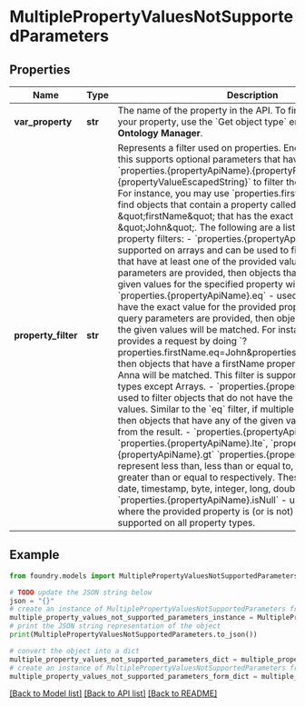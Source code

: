 # MultiplePropertyValuesNotSupportedParameters

## Properties

Name | Type | Description | Notes
------------ | ------------- | ------------- | -------------
**var_property** | **str** | The name of the property in the API. To find the API name for your property, use the \`Get object type\` endpoint or check the **Ontology Manager**.  |
**property_filter** | **str** | Represents a filter used on properties.  Endpoints that accept this supports optional parameters that have the form: \`properties.{propertyApiName}.{propertyFilter}={propertyValueEscapedString}\` to filter the returned objects. For instance, you may use \`properties.firstName.eq=John\` to find objects that contain a property called \&quot;firstName\&quot; that has the exact value of \&quot;John\&quot;.  The following are a list of supported property filters:  - \`properties.{propertyApiName}.contains\` - supported on arrays and can be used to filter array properties   that have at least one of the provided values. If multiple query parameters are provided, then objects   that have any of the given values for the specified property will be matched. - \`properties.{propertyApiName}.eq\` - used to filter objects that have the exact value for the provided   property. If multiple query parameters are provided, then objects that have any of the given values   will be matched. For instance, if the user provides a request by doing   \`?properties.firstName.eq=John&properties.firstName.eq=Anna\`, then objects that have a firstName property   of either John or Anna will be matched. This filter is supported on all property types except Arrays. - \`properties.{propertyApiName}.neq\` - used to filter objects that do not have the provided property values.   Similar to the \`eq\` filter, if multiple values are provided, then objects that have any of the given values   will be excluded from the result. - \`properties.{propertyApiName}.lt\`, \`properties.{propertyApiName}.lte\`, \`properties.{propertyApiName}.gt\`   \`properties.{propertyApiName}.gte\` - represent less than, less than or equal to, greater than, and greater   than or equal to respectively. These are supported on date, timestamp, byte, integer, long, double, decimal. - \`properties.{propertyApiName}.isNull\` - used to filter objects where the provided property is (or is not) null.   This filter is supported on all property types.  |

## Example

```python
from foundry.models import MultiplePropertyValuesNotSupportedParameters

# TODO update the JSON string below
json = "{}"
# create an instance of MultiplePropertyValuesNotSupportedParameters from a JSON string
multiple_property_values_not_supported_parameters_instance = MultiplePropertyValuesNotSupportedParameters.from_json(json)
# print the JSON string representation of the object
print(MultiplePropertyValuesNotSupportedParameters.to_json())

# convert the object into a dict
multiple_property_values_not_supported_parameters_dict = multiple_property_values_not_supported_parameters_instance.to_dict()
# create an instance of MultiplePropertyValuesNotSupportedParameters from a dict
multiple_property_values_not_supported_parameters_form_dict = multiple_property_values_not_supported_parameters.from_dict(multiple_property_values_not_supported_parameters_dict)
```

[\[Back to Model list\]](../README.md#documentation-for-models) [\[Back to API list\]](../README.md#documentation-for-api-endpoints) [\[Back to README\]](../README.md)
